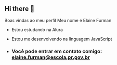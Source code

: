 ## Hi there 👋
Boas vindas ao meu perfil
Meu nome é Elaine Furman

- Estou estudando na Alura
- Estou me desenvolvendo na linguagem JavaScript

- ### Você pode entrar em contato comigo: elaine.furman@escola.pr.gov.br
